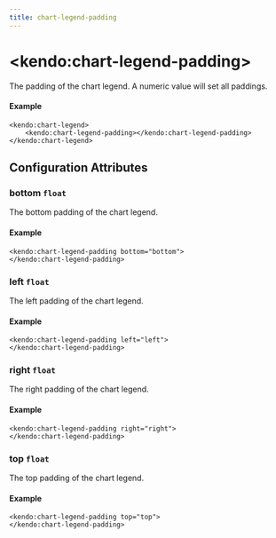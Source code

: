 ```yaml
---
title: chart-legend-padding
---
```


# \<kendo:chart-legend-padding\>

The padding of the chart legend. A numeric value will set all paddings.

#### Example
    <kendo:chart-legend>
        <kendo:chart-legend-padding></kendo:chart-legend-padding>
    </kendo:chart-legend>

## Configuration Attributes

### bottom `float`

The bottom padding of the chart legend.

#### Example
    <kendo:chart-legend-padding bottom="bottom">
    </kendo:chart-legend-padding>

### left `float`

The left padding of the chart legend.

#### Example
    <kendo:chart-legend-padding left="left">
    </kendo:chart-legend-padding>

### right `float`

The right padding of the chart legend.

#### Example
    <kendo:chart-legend-padding right="right">
    </kendo:chart-legend-padding>

### top `float`

The top padding of the chart legend.

#### Example
    <kendo:chart-legend-padding top="top">
    </kendo:chart-legend-padding>


